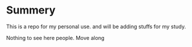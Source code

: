 # Summery
This is a repo for my personal use.
and will be adding stuffs for my study.

Nothing to see here people. Move along
